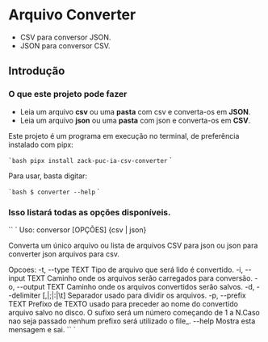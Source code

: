 # Arquivo Converter

- CSV para conversor JSON.
- JSON para conversor CSV.

## Introdução

### O que este projeto pode fazer

- Leia um arquivo **csv** ou uma **pasta** com csv e converta-os em **JSON**.
- Leia um arquivo **json** ou uma **pasta** com json e converta-os em **CSV**.

Este projeto é um programa em execução no terminal, de preferência instalado com pipx:

`` `bash
pipx install zack-puc-ia-csv-converter
`` `

Para usar, basta digitar:

`` `bash
$ converter --help
`` `

### Isso listará todas as opções disponíveis.

`` `
Uso: conversor [OPÇÕES] {csv | json}

  Converta um único arquivo ou lista de arquivos CSV para json ou json para converter json
  arquivos para csv.

Opcoes:
  -t, --type TEXT             Tipo de arquivo que será lido é convertido.
  -i, --input TEXT            Caminho onde os arquivos serão carregados para conversão.
  -o, --output TEXT           Caminho onde os arquivos convertidos serão salvos.
  -d, --delimiter [,|;|:|\t]  Separador usado para dividir os arquivos.
  -p, --prefix TEXT           Prefixo de TEXTO usado para preceder ao nome do convertido
                              arquivo salvo no disco. O sufixo será um número
                              começando de 1 a N.Caso nao seja passado nenhum prefixo será utilizado o file_.
  --help                      Mostra esta mensagem e sai.
`` `
